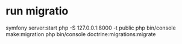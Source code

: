 # run migratio
symfony server:start
php -S 127.0.0.1:8000 -t public
php bin/console make:migration
php bin/console doctrine:migrations:migrate